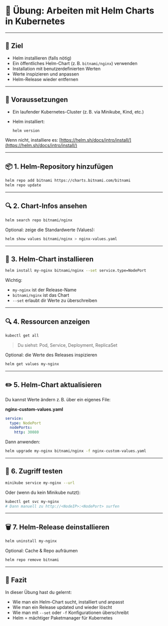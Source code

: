 
# 🧪 Übung: Arbeiten mit Helm Charts in Kubernetes

---

## 🎯 Ziel

* Helm installieren (falls nötig)
* Ein öffentliches Helm-Chart (z. B. `bitnami/nginx`) verwenden
* Installation mit benutzerdefinierten Werten
* Werte inspizieren und anpassen
* Helm-Release wieder entfernen

---

## 🧰 Voraussetzungen

* Ein laufender Kubernetes-Cluster (z. B. via Minikube, Kind, etc.)
* Helm installiert:

  ```bash
  helm version
  ```

Wenn nicht, installiere es:
[https://helm.sh/docs/intro/install/](https://helm.sh/docs/intro/install/)

---

## 📦 1. Helm-Repository hinzufügen

```bash
helm repo add bitnami https://charts.bitnami.com/bitnami
helm repo update
```

---

## 🔍 2. Chart-Infos ansehen

```bash
helm search repo bitnami/nginx
```

Optional: zeige die Standardwerte (Values):

```bash
helm show values bitnami/nginx > nginx-values.yaml
```

---

## 🚀 3. Helm-Chart installieren

```bash
helm install my-nginx bitnami/nginx --set service.type=NodePort
```

Wichtig:

* `my-nginx` ist der Release-Name
* `bitnami/nginx` ist das Chart
* `--set` erlaubt dir Werte zu überschreiben

---

## 🔍 4. Ressourcen anzeigen

```bash
kubectl get all
```

> Du siehst: Pod, Service, Deployment, ReplicaSet

Optional: die Werte des Releases inspizieren

```bash
helm get values my-nginx
```

---

## ✏️ 5. Helm-Chart aktualisieren

Du kannst Werte ändern z. B. über ein eigenes File:

**nginx-custom-values.yaml**

```yaml
service:
  type: NodePort
  nodePorts:
    http: 30080
```

Dann anwenden:

```bash
helm upgrade my-nginx bitnami/nginx -f nginx-custom-values.yaml
```

---

## 🧪 6. Zugriff testen

```bash
minikube service my-nginx --url
```

Oder (wenn du kein Minikube nutzt):

```bash
kubectl get svc my-nginx
# Dann manuell zu http://<NodeIP>:<NodePort> surfen
```

---

## 🗑️ 7. Helm-Release deinstallieren

```bash
helm uninstall my-nginx
```

Optional: Cache & Repo aufräumen

```bash
helm repo remove bitnami
```

---

## 🧠 Fazit

In dieser Übung hast du gelernt:

* Wie man ein Helm-Chart sucht, installiert und anpasst
* Wie man ein Release updated und wieder löscht
* Wie man mit `--set` oder `-f` Konfigurationen überschreibt
* Helm = mächtiger Paketmanager für Kubernetes
